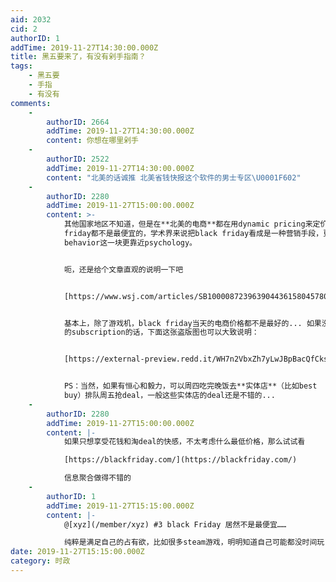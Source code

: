 ```yaml
---
aid: 2032
cid: 2
authorID: 1
addTime: 2019-11-27T14:30:00.000Z
title: 黑五要来了，有没有剁手指南？
tags:
    - 黑五要
    - 手指
    - 有没有
comments:
    -
        authorID: 2664
        addTime: 2019-11-27T14:30:00.000Z
        content: 你想在哪里剁手
    -
        authorID: 2522
        addTime: 2019-11-27T14:30:00.000Z
        content: "北美的话诚推 北美省钱快报这个软件的男士专区\U0001F602"
    -
        authorID: 2280
        addTime: 2019-11-27T15:00:00.000Z
        content: >-
            其他国家地区不知道，但是在**北美的电商**都在用dynamic pricing来定价，大部分商品在black
            friday都不是最便宜的，学术界来说把black friday看成是一种营销手段，更多是consumer
            behavior这一块更靠近psychology。


            呃，还是给个文章直观的说明一下吧


            [https://www.wsj.com/articles/SB10000872396390443615804578042700772445448](https://www.wsj.com/articles/SB10000872396390443615804578042700772445448)


            基本上，除了游戏机，black friday当天的电商价格都不是最好的... 如果没有WSJ
            的subscription的话，下面这张盗版图也可以大致说明：


            [https://external-preview.redd.it/WH7n2VbxZh7yLwJBpBacQfCks8lyofuTuUpGM0lVLto.jpg?auto=webp&s=efb9ef421334bb420c658be466aaa654cf421fff](https://external-preview.redd.it/WH7n2VbxZh7yLwJBpBacQfCks8lyofuTuUpGM0lVLto.jpg?auto=webp&s=efb9ef421334bb420c658be466aaa654cf421fff)


            PS：当然，如果有恒心和毅力，可以周四吃完晚饭去**实体店**（比如best
            buy）排队周五抢deal，一般这些实体店的deal还是不错的...
    -
        authorID: 2280
        addTime: 2019-11-27T15:00:00.000Z
        content: |-
            如果只想享受花钱和淘deal的快感，不太考虑什么最低价格，那么试试看

            [https://blackfriday.com/](https://blackfriday.com/)

            信息聚合做得不错的
    -
        authorID: 1
        addTime: 2019-11-27T15:15:00.000Z
        content: |-
            @[xyz](/member/xyz) #3 black Friday 居然不是最便宜……

            纯粹是满足自己的占有欲，比如很多steam游戏，明明知道自己可能都没时间玩，但就是想剁手。
date: 2019-11-27T15:15:00.000Z
category: 时政
---
```



